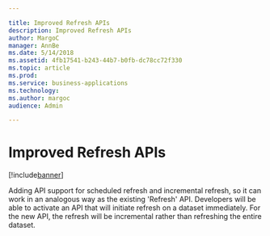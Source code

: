```yaml
---

title: Improved Refresh APIs
description: Improved Refresh APIs
author: MargoC
manager: AnnBe
ms.date: 5/14/2018
ms.assetid: 4fb17541-b243-44b7-b0fb-dc78cc72f330
ms.topic: article
ms.prod: 
ms.service: business-applications
ms.technology: 
ms.author: margoc
audience: Admin

---
```

#  Improved Refresh APIs




[!include[banner](../../../../includes/banner.md)]

Adding API support for scheduled refresh and incremental refresh, so it can work
in an analogous way as the existing 'Refresh' API. Developers will be able to
activate an API that will initiate refresh on a dataset immediately. For the new
API, the refresh will be incremental rather than refreshing the entire dataset.
